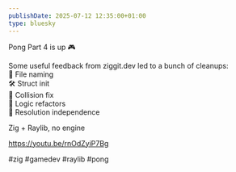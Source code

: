 ```yaml
---
publishDate: 2025-07-12 12:35:00+01:00
type: bluesky
---
```


Pong Part 4 is up 🎮

Some useful feedback from ziggit.dev led to a bunch of cleanups:  
🧼 File naming  
🛠️ Struct init  
🎯 Collision fix  
🧽 Logic refactors  
📐 Resolution independence

Zig + Raylib, no engine

https://youtu.be/rnOdZyiP7Bg

#zig #gamedev #raylib #pong

